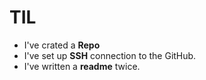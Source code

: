 # TIL
- I've crated a **Repo** 
- I've set up **SSH** connection to the GitHub.
- I've written a **readme** twice. 
